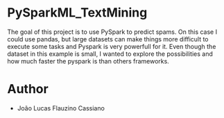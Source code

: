 # PySparkML_TextMining

The goal of this project is to use PySpark to predict spams. On this case I could use pandas, but large datasets can make things more difficult to execute some tasks and Pyspark is very powerfull for it. Even though the dataset in this example is small, I wanted to explore the possibilities and how much faster the pyspark is than others frameworks.

# Author

- João Lucas Flauzino Cassiano